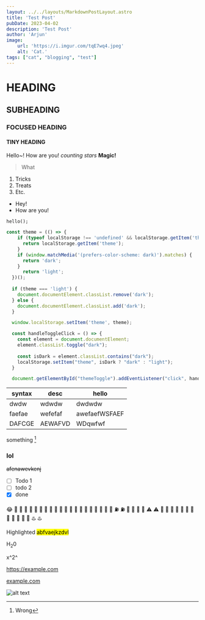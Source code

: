```yaml
---
layout: ../../layouts/MarkdownPostLayout.astro
title: 'Test Post'
pubDate: 2023-04-02
description: 'Test Post'
author: 'Arjun'
image:
    url: 'https://i.imgur.com/tqE7wq4.jpeg' 
    alt: 'Cat.'
tags: ["cat", "blogging", "test"]
---
```


# HEADING
## SUBHEADING
### FOCUSED HEADING
#### TINY HEADING

Hello~! How are you!
*counting stars*
**Magic!**

> What

1. Tricks
2. Treats
3. Etc.

- Hey!
- How are you!

`hello();`
```js
const theme = (() => {
    if (typeof localStorage !== 'undefined' && localStorage.getItem('theme')) {
      return localStorage.getItem('theme');
    }
    if (window.matchMedia('(prefers-color-scheme: dark)').matches) {
      return 'dark';
    }
      return 'light';
  })();
      
  if (theme === 'light') {
    document.documentElement.classList.remove('dark');
  } else {
    document.documentElement.classList.add('dark');
  }

  window.localStorage.setItem('theme', theme);

  const handleToggleClick = () => {
    const element = document.documentElement;
    element.classList.toggle("dark");
    
    const isDark = element.classList.contains("dark");
    localStorage.setItem("theme", isDark ? "dark" : "light");
  }

  document.getElementById("themeToggle").addEventListener("click", handleToggleClick);
```

|syntax|desc   |hello        |
|------|-------|-------------|
|dwdw  |wdwdw  |dwdwdw       |
|faefae|wefefaf|awefaefWSFAEF|
|DAFCGE|AEWAFVD|WDqwfwf      |

  something [^1]
  
### lol

~~afenawevkenj~~

- [ ] Todo 1
- [ ] todo 2
- [x] done 

😂
🚋 :train:	🚉 :station:	🚆 :train2:
🚅 :bullettrain_front:	🚄 :bullettrain_side:	🚈 :light_rail:
🚝 :monorail:	🚃 :railway_car:	🚎 :trolleybus:
🎫 :ticket:	⛽ :fuelpump:	🚦 :vertical_traffic_light:
🚥 :traffic_light:	⚠️ :warning:	🚧 :construction:
🔰 :beginner:	🏧 :atm:	🎰 :slot_machine:
🚏 :busstop:	💈 :barber:	♨️ :hotsprings:

Highlighted <mark>abfvaejkzdvl</mark>

H<sub>2</sub>0

x^2^

https://example.com

  [example.com](https://example.com)
  
![alt text](https://i.imgur.com/tqE7wq4.jpeg)
[^1]: Wrong
  
